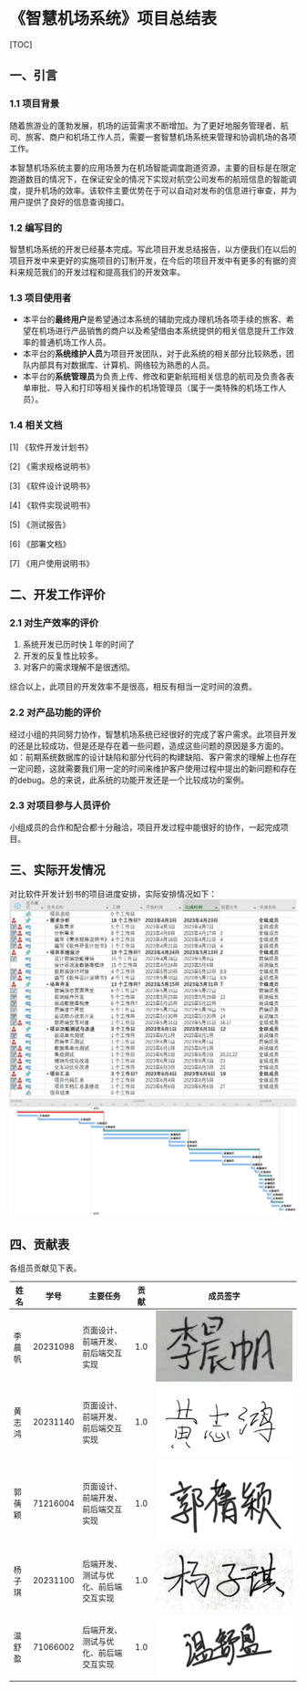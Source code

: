 # 《智慧机场系统》项目总结表

[TOC]

## 一、引言

### 1.1 项目背景

随着旅游业的蓬勃发展，机场的运营需求不断增加。为了更好地服务管理者、航司、旅客、商户和机场工作人员，需要一套智慧机场系统来管理和协调机场的各项工作。

本智慧机场系统主要的应用场景为在机场智能调度跑道资源，主要的目标是在限定跑道数目的情况下，在保证安全的情况下实现对航空公司发布的航班信息的智能调度，提升机场的效率。该软件主要优势在于可以自动对发布的信息进行审查，并为用户提供了良好的信息查询接口。

### 1.2 编写目的

智慧机场系统的开发已经基本完成。写此项目开发总结报告，以方便我们在以后的项目开发中来更好的实施项目的订制开发，在今后的项目开发中有更多的有据的资料来规范我们的开发过程和提高我们的开发效率。

### 1.3 项目使用者

- 本平台的**最终用户**是希望通过本系统的辅助完成办理机场各项手续的旅客、希望在机场进行产品销售的商户以及希望借由本系统提供的相关信息提升工作效率的普通机场工作人员。
- 本平台的**系统维护人员**为项目开发团队，对于此系统的相关部分比较熟悉，团队内部具有对数据库、计算机、网络较为熟悉的人员。
- 本平台的**系统管理员**为负责上传、修改和更新航班相关信息的航司及负责各表单审批、导入和打印等相关操作的机场管理员（属于一类特殊的机场工作人员）。

### 1.4 相关文档

[1] 《软件开发计划书》

[2] 《需求规格说明书》

[3] 《软件设计说明书》

[4] 《软件实现说明书》

[5] 《测试报告》

[6] 《部署文档》

[7] 《用户使用说明书》

## 二、开发工作评价

### 2.1 对生产效率的评价

1. 系统开发已历时快１年的时间了
2. 开发的反复性比较多。
3. 对客户的需求理解不是很透彻。

综合以上，此项目的开发效率不是很高，相反有相当一定时间的浪费。

### 2.2 对产品功能的评价

经过小组的共同努力协作，智慧机场系统已经很好的完成了客户需求。此项目开发的还是比较成功，但是还是存在着一些问题，造成这些问题的原因是多方面的。如：前期系统数据库的设计缺陷和部分代码的构建缺陷、客户需求的理解上也存在一定问题，这就需要我们用一定的时间来维护客户使用过程中提出的新问题和存在的debug。总的来说，此系统的功能开发还是一个比较成功的案例。

### 2.3 对项目参与人员评价

小组成员的合作和配合都十分融洽，项目开发过程中能很好的协作，一起完成项目。



## 三、实际开发情况

对比软件开发计划书的项目进度安排，实际安排情况如下：
![甘特图1](img/甘特图1.png)
![甘特图2](img/%E7%94%98%E7%89%B9%E5%9B%BE2.png)


## 四、贡献表

各组员贡献见下表。

| 姓名   | 学号     | 主要任务                             | 贡献 | 成员签字                                                     |
| ------ | -------- | ------------------------------------ | :--: | ------------------------------------------------------------ |
| 李晨帆 | 20231098 | 页面设计、前端开发、前后端交互实现   | 1.0  |  ![lcfSign](img/lcfSign.jpg) |
| 黄志鸿 | 20231140 | 页面设计、前端开发、前后端交互实现   | 1.0  | ![hzhSign](img/hzhSign.jpg) |
| 郭蒨颖 | 71216004 | 页面设计、前端开发、前后端交互实现   | 1.0  | ![gqySign](img/gqySign.jpg) |
| 杨子琪 | 20231100 | 后端开发、测试与优化、前后端交互实现 | 1.0  | ![yzqSign](img/yzqSign.jpg) |
| 温舒盈 | 71066002 | 后端开发、测试与优化、前后端交互实现 | 1.0  | ![wsySign](img/wsySign.jpg) |

